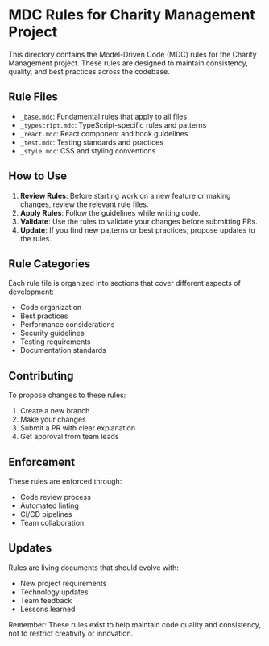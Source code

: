# MDC Rules for Charity Management Project

This directory contains the Model-Driven Code (MDC) rules for the Charity Management project. These rules are designed to maintain consistency, quality, and best practices across the codebase.

## Rule Files

- `_base.mdc`: Fundamental rules that apply to all files
- `_typescript.mdc`: TypeScript-specific rules and patterns
- `_react.mdc`: React component and hook guidelines
- `_test.mdc`: Testing standards and practices
- `_style.mdc`: CSS and styling conventions

## How to Use

1. **Review Rules**: Before starting work on a new feature or making changes, review the relevant rule files.
2. **Apply Rules**: Follow the guidelines while writing code.
3. **Validate**: Use the rules to validate your changes before submitting PRs.
4. **Update**: If you find new patterns or best practices, propose updates to the rules.

## Rule Categories

Each rule file is organized into sections that cover different aspects of development:
- Code organization
- Best practices
- Performance considerations
- Security guidelines
- Testing requirements
- Documentation standards

## Contributing

To propose changes to these rules:
1. Create a new branch
2. Make your changes
3. Submit a PR with clear explanation
4. Get approval from team leads

## Enforcement

These rules are enforced through:
- Code review process
- Automated linting
- CI/CD pipelines
- Team collaboration

## Updates

Rules are living documents that should evolve with:
- New project requirements
- Technology updates
- Team feedback
- Lessons learned

Remember: These rules exist to help maintain code quality and consistency, not to restrict creativity or innovation. 